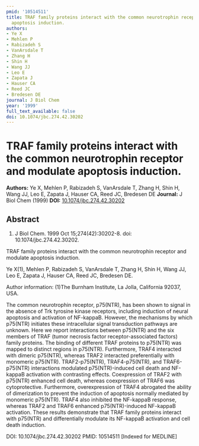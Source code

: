 ```yaml
---
pmid: '10514511'
title: TRAF family proteins interact with the common neurotrophin receptor and modulate
  apoptosis induction.
authors:
- Ye X
- Mehlen P
- Rabizadeh S
- VanArsdale T
- Zhang H
- Shin H
- Wang JJ
- Leo E
- Zapata J
- Hauser CA
- Reed JC
- Bredesen DE
journal: J Biol Chem
year: '1999'
full_text_available: false
doi: 10.1074/jbc.274.42.30202
---
```


# TRAF family proteins interact with the common neurotrophin receptor and modulate apoptosis induction.
**Authors:** Ye X, Mehlen P, Rabizadeh S, VanArsdale T, Zhang H, Shin H, Wang JJ, Leo E, Zapata J, Hauser CA, Reed JC, Bredesen DE
**Journal:** J Biol Chem (1999)
**DOI:** [10.1074/jbc.274.42.30202](https://doi.org/10.1074/jbc.274.42.30202)

## Abstract

1. J Biol Chem. 1999 Oct 15;274(42):30202-8. doi: 10.1074/jbc.274.42.30202.

TRAF family proteins interact with the common neurotrophin receptor and modulate 
apoptosis induction.

Ye X(1), Mehlen P, Rabizadeh S, VanArsdale T, Zhang H, Shin H, Wang JJ, Leo E, 
Zapata J, Hauser CA, Reed JC, Bredesen DE.

Author information:
(1)The Burnham Institute, La Jolla, California 92037, USA.

The common neurotrophin receptor, p75(NTR), has been shown to signal in the 
absence of Trk tyrosine kinase receptors, including induction of neural 
apoptosis and activation of NF-kappaB. However, the mechanisms by which p75(NTR) 
initiates these intracellular signal transduction pathways are unknown. Here we 
report interactions between p75(NTR) and the six members of TRAF (tumor necrosis 
factor receptor-associated factors) family proteins. The binding of different 
TRAF proteins to p75(NTR) was mapped to distinct regions in p75(NTR). 
Furthermore, TRAF4 interacted with dimeric p75(NTR), whereas TRAF2 interacted 
preferentially with monomeric p75(NTR). TRAF2-p75(NTR), TRAF4-p75(NTR), and 
TRAF6-p75(NTR) interactions modulated p75(NTR)-induced cell death and NF-kappaB 
activation with contrasting effects. Coexpression of TRAF2 with p75(NTR) 
enhanced cell death, whereas coexpression of TRAF6 was cytoprotective. 
Furthermore, overexpression of TRAF4 abrogated the ability of dimerization to 
prevent the induction of apoptosis normally mediated by monomeric p75(NTR). 
TRAF4 also inhibited the NF-kappaB response, whereas TRAF2 and TRAF6 enhanced 
p75(NTR)-induced NF-kappaB activation. These results demonstrate that TRAF 
family proteins interact with p75(NTR) and differentially modulate its NF-kappaB 
activation and cell death induction.

DOI: 10.1074/jbc.274.42.30202
PMID: 10514511 [Indexed for MEDLINE]
